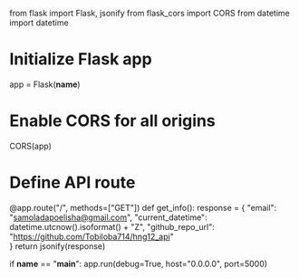 from flask import Flask, jsonify
from flask_cors import CORS
from datetime import datetime

# Initialize Flask app
app = Flask(__name__)

# Enable CORS for all origins
CORS(app)

# Define API route
@app.route("/", methods=["GET"])
def get_info():
    response = {
        "email": "samoladapoelisha@gmail.com", 
        "current_datetime": datetime.utcnow().isoformat() + "Z", 
        "github_repo_url": "https://github.com/Tobiloba714/hng12_api"  
    }
    return jsonify(response)


if __name__ == "__main__":
    app.run(debug=True, host="0.0.0.0", port=5000)  

